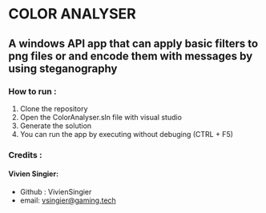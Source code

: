 # COLOR ANALYSER
## A windows API app that can apply basic filters to png files or and encode them with messages by using steganography

### How to run :
1. Clone the repository
2. Open the ColorAnalyser.sln file with visual studio
3. Generate the solution
4. You can run the app by executing without debuging (CTRL + F5)

### Credits :
#### Vivien Singier:   
-  Github : VivienSingier
-  email: vsingier@gaming.tech
